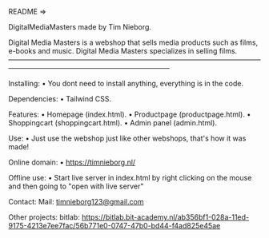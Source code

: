 README =>

DigitalMediaMasters made by Tim Nieborg.

Digital Media Masters is a webshop that sells media products such as films, e-books and music. Digital Media Masters specializes in selling films.
———————————————————————————————————————————————————————————

Installing:
    • You dont need to install anything, everything is in the code.

Dependencies:
    • Tailwind CSS.

Features: 
    • Homepage (index.html).
    • Productpage (productpage.html).
    • Shoppingcart (shoppingcart.html).
    • Admin panel (admin.html).

Use: 
    • Just use the webshop just like other webshops, that's how it was made!

Online domain:
    • https://timnieborg.nl/

Offline use: 
    • Start live server in index.html by right clicking on the mouse and then going to "open with live server"

Contact: 
    Mail: timnieborg123@gmail.com

Other projects:
    bitlab: https://bitlab.bit-academy.nl/ab356bf1-028a-11ed-9175-4213e7ee7fac/56b771e0-0747-47b0-bd44-f4ad825e45ae